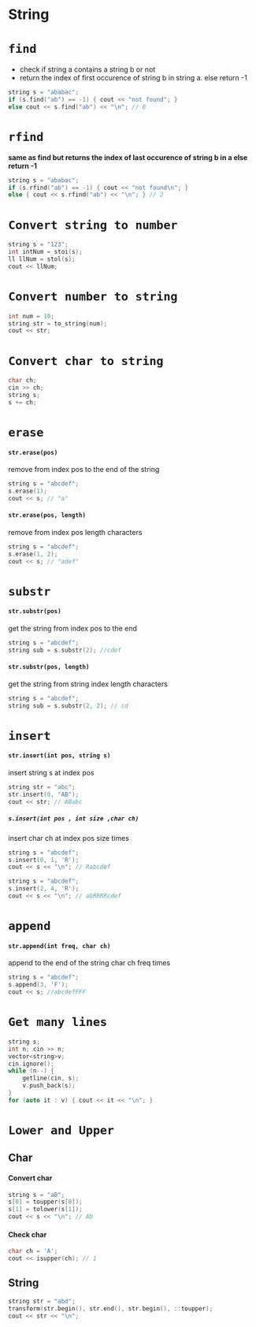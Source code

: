# String

# `find`
- check if string a contains a string b or not
- return the index of first occurence of string b in string a. else return -1
```cpp
string s = "ababac";
if (s.find("ab") == -1) { cout << "not found"; }
else cout << s.find("ab") << "\n"; // 0 
```

# `rfind`
**same as find but returns the index of last occurence of string b in a else return -1**
```cpp
string s = "ababac";
if (s.rfind("ab") == -1) { cout << "not found\n"; }
else { cout << s.rfind("ab") << "\n"; } // 2
```

# `Convert string to number`
```cpp
string s = "123";
int intNum = stoi(s);
ll llNum = stol(s);
cout << llNum; 
```

# `Convert number to string`
```cpp
int num = 10;
string str = to_string(num);
cout << str;
```

# `Convert char to string`
```cpp
char ch; 
cin >> ch;
string s;
s += ch;
```

# `erase`
#### `str.erase(pos)`
remove from index pos to the end of the string
```cpp
string s = "abcdef";
s.erase(1);
cout << s; // "a" 
```
#### `str.erase(pos, length)`
remove from index pos length characters
```cpp
string s = "abcdef";
s.erase(1, 2);
cout << s; // "adef"
```

# `substr`
#### `str.substr(pos)`
get the string from index pos to the end
```cpp
string s = "abcdef";
string sub = s.substr(2); //cdef
```
#### `str.substr(pos, length)`
get the string from string index length characters
```cpp
string s = "abcdef";
string sub = s.substr(2, 2); // cd
```

# `insert`
#### `str.insert(int pos, string s)`
insert string s at index pos
```cpp
string str = "abc";
str.insert(0, "AB");
cout << str; // ABabc
```
##### `s.insert(int pos , int size ,char ch)`
insert char ch at index pos size times
```cpp
string s = "abcdef";
s.insert(0, 1, 'R');
cout << s << "\n"; // Rabcdef
```

```cpp
string s = "abcdef";
s.insert(2, 4, 'R');
cout << s << "\n"; // abRRRRcdef
```

# `append`
#### `str.append(int freq, char ch)`
append to the end of the string char ch freq times
```cpp
string s = "abcdef";
s.append(3, 'F'); 
cout << s; //abcdefFFF
```

# `Get many lines`
```cpp
string s;
int n; cin >> n;
vector<string>v;
cin.ignore();
while (n--) {
    getline(cin, s);
    v.push_back(s);
}
for (auto it : v) { cout << it << "\n"; }
```

# `Lower and Upper`

## Char
#### Convert char 
```cpp
string s = "aB";
s[0] = toupper(s[0]);
s[1] = tolower(s[1]);
cout << s << "\n"; // Ab
```
#### Check char
```cpp
char ch = 'A';
cout << isupper(ch); // 1
```

## String
```cpp
string str = "abd";
transform(str.begin(), str.end(), str.begin(), ::toupper);
cout << str << "\n";
```


